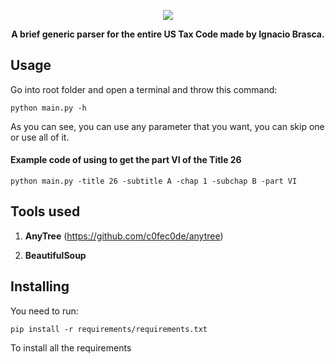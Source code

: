 <p align="center"><img src="https://github.com/Warkanlock/TaxCodeParser/blob/master/logo.png"></p>

<p align="center"> <b>A brief generic parser for the entire US Tax Code made by Ignacio Brasca.</b> </p>

## Usage

Go into root folder and open a terminal and throw this command:

```
python main.py -h
```

As you can see, you can use any parameter that you want, you can skip one or use all of it.

#### Example code of using to get the part VI of the Title 26

```
python main.py -title 26 -subtitle A -chap 1 -subchap B -part VI
```

## Tools used

1. **AnyTree** (https://github.com/c0fec0de/anytree)

2. **BeautifulSoup**

## Installing

You need to run:

```
pip install -r requirements/requirements.txt
```

To install all the requirements

